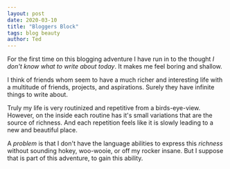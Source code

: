 ```yaml
---
layout: post
date: 2020-03-10
title: "Bloggers Block"
tags: blog beauty
author: Ted
---
```


For the first time on this blogging adventure I have run in to the thought _I don't know what to write about today_. It makes me feel boring and shallow.

I think of friends whom seem to have a much richer and interesting life with a multitude of friends, projects, and aspirations. Surely they have infinite things to write about.

Truly my life is very routinized and repetitive from a birds-eye-view. However, on the inside each routine has it's small variations that are the source of richness. And each repetition feels like it is slowly leading to a new and beautiful place.

A _problem_ is that I don't have the language abilities to express this _richness_ without sounding hokey, woo-wooie, or off my rocker insane. But I suppose that is part of this adventure, to gain this ability.
